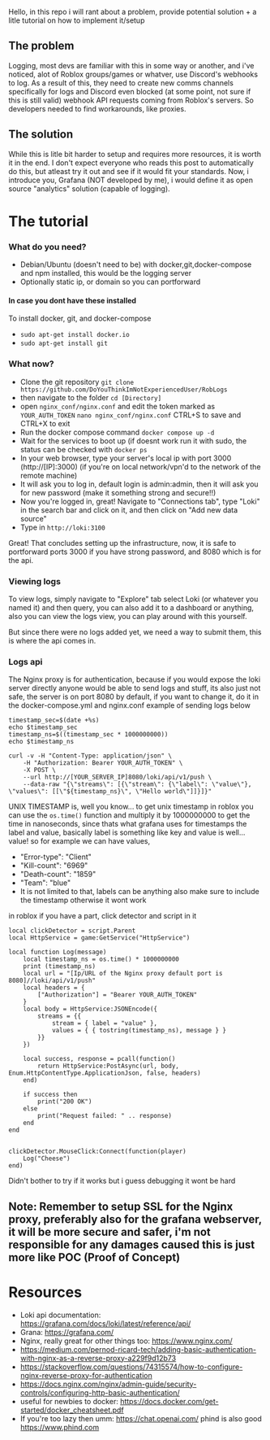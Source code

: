 Hello, in this repo i will rant about a problem, provide potential solution + a litle tutorial on how to implement it/setup

## The problem
Logging, most devs are familiar with this in some way or another, and i've noticed, alot of Roblox groups/games or whatver, use Discord's webhooks to log.
As a result of this, they need to create new comms channels specifically for logs and Discord even blocked (at some point, not sure if this is still valid) webhook API requests
coming from Roblox's servers. So developers needed to find workarounds, like proxies.

## The solution
While this is litle bit harder to setup and requires more resources, it is worth it in the end. I don't expect everyone who reads this post to automatically do this, but atleast try it out 
and see if it would fit your standards.
Now, i introduce you, Grafana (NOT developed by me), i would define it as open source "analytics" solution (capable of logging). 

# The tutorial

### What do you need?
- Debian/Ubuntu (doesn't need to be) with docker,git,docker-compose and npm installed, this would be the logging server
- Optionally static ip, or domain so you can portforward
#### In case you dont have these installed
To install docker, git, and docker-compose
- `sudo apt-get install docker.io`
- `sudo apt-get install git`

### What now?
- Clone the git repository
`git clone https://github.com/DoYouThinkImNotExperiencedUser/RobLogs`
- then navigate to the folder
`cd [Directory]` 
- open `nginx_conf/nginx.conf` and edit the token marked as `YOUR_AUTH_TOKEN`
`nano nginx_conf/nginx.conf`
CTRL+S to save and CTRL+X to exit
- Run the docker compose command
`docker compose up -d`
- Wait for the services to boot up (if doesnt work run it with sudo, the status can be checked with `docker ps`
- In your web browser, type your server's local ip with port 3000 (http://[IP]:3000) (if you're on local network/vpn'd to the network of the remote machine)
- It will ask you to log in, default login is admin:admin, then it will ask you for new password (make it something strong and secure!!)
- Now you're logged in, great! Navigate to "Connections tab", type "Loki" in the search bar and click on it, and then click on "Add new data source"
- Type in `http://loki:3100`

Great! That concludes setting up the infrastructure, now, it is safe to portforward ports 3000 if you have strong password, and 8080 which is for the api.

### Viewing logs
To view logs, simply navigate to "Explore" tab select Loki (or whatever you named it) and then query, you can also add it to a dashboard or anything, 
also you can view the logs view, you can play around with this yourself.

But since there were no logs added yet, we need a way to submit them, this is where the api comes in.
### Logs api
The Nginx proxy is for authentication, because if you would expose the loki server directly anyone would be able to send logs and stuff, its also just not safe, the server is on port 8080 by default, if you want to change it, do it in the docker-compose.yml and nginx.conf example of sending logs below

```
timestamp_sec=$(date +%s)
echo $timestamp_sec
timestamp_ns=$((timestamp_sec * 1000000000))
echo $timestamp_ns

curl -v -H "Content-Type: application/json" \
    -H "Authorization: Bearer YOUR_AUTH_TOKEN" \
    -X POST \
    --url http://[YOUR_SERVER_IP]8080/loki/api/v1/push \
    --data-raw "{\"streams\": [{\"stream\": {\"label\": \"value\"}, \"values\": [[\"${timestamp_ns}\", \"Hello world\"]]}]}"
```

UNIX TIMESTAMP is, well you know... to get unix timestamp in roblox you can use the `os.time()` function and multiply it by 1000000000 to get the time in nanoseconds, since thats what grafana uses for timestamps
the label and value, basically label is something like key and value is well... value! so for example we can have values,
- "Error-type": "Client"
- "Kill-count": "6969"
- "Death-count": "1859"
- "Team": "blue"
- It is not limited to that, labels can be anything also make sure to include the timestamp otherwise it wont work

in roblox if you have a part, click detector and script in it
```
local clickDetector = script.Parent
local HttpService = game:GetService("HttpService")

local function Log(message)
	local timestamp_ns = os.time() * 1000000000
	print (timestamp_ns)
	local url = "[Ip/URL of the Nginx proxy default port is 8080]//loki/api/v1/push"
	local headers = {
		["Authorization"] = "Bearer YOUR_AUTH_TOKEN"
	}
	local body = HttpService:JSONEncode({
		streams = {{
			stream = { label = "value" },
			values = { { tostring(timestamp_ns), message } }
		}}
	})

	local success, response = pcall(function()
		return HttpService:PostAsync(url, body, Enum.HttpContentType.ApplicationJson, false, headers)
	end)

	if success then
		print("200 OK")
	else
		print("Request failed: " .. response)
	end
end


clickDetector.MouseClick:Connect(function(player)
	Log("Cheese")
end)
```
Didn't bother to try if it works but i guess debugging it wont be hard

## Note: Remember to setup SSL for the Nginx proxy, preferably also for the grafana webserver, it will be more secure and safer, i'm not responsible for any damages caused this is just more like POC (Proof of Concept)

# Resources
 - Loki api documentation: https://grafana.com/docs/loki/latest/reference/api/
 - Grana: https://grafana.com/
 - Nginx, really great for other things too: https://www.nginx.com/
 - https://medium.com/pernod-ricard-tech/adding-basic-authentication-with-nginx-as-a-reverse-proxy-a229f9d12b73
 - https://stackoverflow.com/questions/74315574/how-to-configure-nginx-reverse-proxy-for-authentication
 - https://docs.nginx.com/nginx/admin-guide/security-controls/configuring-http-basic-authentication/
 - useful for newbies to docker: https://docs.docker.com/get-started/docker_cheatsheet.pdf
 - If you're too lazy then umm: https://chat.openai.com/ phind is also good https://www.phind.com
